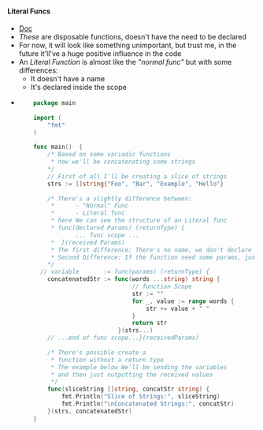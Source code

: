 #### Literal Funcs
- [Doc](https://golang.org/ref/spec#Function_literals)
- _These_ are disposable functions, doesn't have the need to be declared
- For now, it will look like something unimportant, but trust me, in the future it'll've a huge positive influence in the code
- An _Literal Function_ is almost like the _"normal func"_ but with some differences:
    - It doesn't have a name
    - It's declared inside the scope
-   ```go
        package main
        
        import (
            "fmt"
        )
        
        func main()  {
            /* Based on some variadic functions
             * now we'll be concatenating some strings
            */
            // First of all I'll be creating a slice of strings
            strs := []string{"Foo", "Bar", "Example", "Hello"}
        
            /* There's a slightly difference between:
             * 		- "Normal" Func
             * 		- Literal func
             * here We can see the structure of an Literal func
             * func(declared Params) (returnType) {
                    ... func scope ...
             *	}(received Params)
             * The first difference: There's no name, we don't declare it
             * Second Difference: If the function need some params, just "input" it at the end of the func
            */
          // variable       := func(params) (returnType) {
            concatenatedStr := func(words ...string) string {
                                    // function Scope
                                    str := ""
                                    for _, value := range words {
                                        str += value + " "
                                    }
                                    return str
                                }(strs...)
            // ...end of func scope...}(receivedParams)
        
            /* There's possible create a
             * function without a return type
             * The example below We'll be sending the variables
             * and then just outputting the received values
             */
            func(sliceString []string, concatStr string) {
                fmt.Println("Slice of Strings:", sliceString)
                fmt.Println("\nConcatenated Strings:", concatStr)
            }(strs, concatenatedStr)
        }
    ```